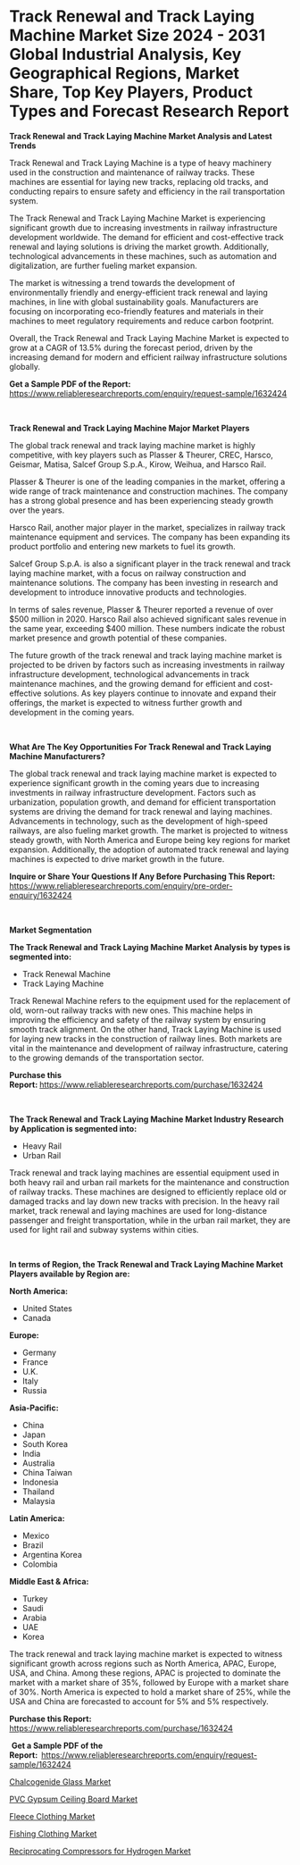 <p><h1>Track Renewal and Track Laying Machine Market Size 2024 - 2031 Global Industrial Analysis, Key Geographical Regions, Market Share, Top Key Players, Product Types and Forecast Research Report</h1></p><p><strong>Track Renewal and Track Laying Machine Market Analysis and Latest Trends</strong></p>
<p><p>Track Renewal and Track Laying Machine is a type of heavy machinery used in the construction and maintenance of railway tracks. These machines are essential for laying new tracks, replacing old tracks, and conducting repairs to ensure safety and efficiency in the rail transportation system.</p><p>The Track Renewal and Track Laying Machine Market is experiencing significant growth due to increasing investments in railway infrastructure development worldwide. The demand for efficient and cost-effective track renewal and laying solutions is driving the market growth. Additionally, technological advancements in these machines, such as automation and digitalization, are further fueling market expansion.</p><p>The market is witnessing a trend towards the development of environmentally friendly and energy-efficient track renewal and laying machines, in line with global sustainability goals. Manufacturers are focusing on incorporating eco-friendly features and materials in their machines to meet regulatory requirements and reduce carbon footprint.</p><p>Overall, the Track Renewal and Track Laying Machine Market is expected to grow at a CAGR of 13.5% during the forecast period, driven by the increasing demand for modern and efficient railway infrastructure solutions globally.</p></p>
<p><strong>Get a Sample PDF of the Report:&nbsp;</strong> <a href="https://www.reliableresearchreports.com/enquiry/request-sample/1632424">https://www.reliableresearchreports.com/enquiry/request-sample/1632424</a></p>
<p>&nbsp;</p>
<p><strong>Track Renewal and Track Laying Machine Major Market Players</strong></p>
<p><p>The global track renewal and track laying machine market is highly competitive, with key players such as Plasser & Theurer, CREC, Harsco, Geismar, Matisa, Salcef Group S.p.A., Kirow, Weihua, and Harsco Rail. </p><p>Plasser & Theurer is one of the leading companies in the market, offering a wide range of track maintenance and construction machines. The company has a strong global presence and has been experiencing steady growth over the years.</p><p>Harsco Rail, another major player in the market, specializes in railway track maintenance equipment and services. The company has been expanding its product portfolio and entering new markets to fuel its growth.</p><p>Salcef Group S.p.A. is also a significant player in the track renewal and track laying machine market, with a focus on railway construction and maintenance solutions. The company has been investing in research and development to introduce innovative products and technologies.</p><p>In terms of sales revenue, Plasser & Theurer reported a revenue of over $500 million in 2020. Harsco Rail also achieved significant sales revenue in the same year, exceeding $400 million. These numbers indicate the robust market presence and growth potential of these companies.</p><p>The future growth of the track renewal and track laying machine market is projected to be driven by factors such as increasing investments in railway infrastructure development, technological advancements in track maintenance machines, and the growing demand for efficient and cost-effective solutions. As key players continue to innovate and expand their offerings, the market is expected to witness further growth and development in the coming years.</p></p>
<p>&nbsp;</p>
<p><strong>What Are The Key Opportunities For Track Renewal and Track Laying Machine Manufacturers?</strong></p>
<p><p>The global track renewal and track laying machine market is expected to experience significant growth in the coming years due to increasing investments in railway infrastructure development. Factors such as urbanization, population growth, and demand for efficient transportation systems are driving the demand for track renewal and laying machines. Advancements in technology, such as the development of high-speed railways, are also fueling market growth. The market is projected to witness steady growth, with North America and Europe being key regions for market expansion. Additionally, the adoption of automated track renewal and laying machines is expected to drive market growth in the future.</p></p>
<p><strong>Inquire or Share Your Questions If Any Before Purchasing This Report:</strong> <a href="https://www.reliableresearchreports.com/enquiry/pre-order-enquiry/1632424">https://www.reliableresearchreports.com/enquiry/pre-order-enquiry/1632424</a></p>
<p>&nbsp;</p>
<p><strong>Market Segmentation</strong></p>
<p><strong>The Track Renewal and Track Laying Machine Market Analysis by types is segmented into:</strong></p>
<p><ul><li>Track Renewal Machine</li><li>Track Laying Machine</li></ul></p>
<p><p>Track Renewal Machine refers to the equipment used for the replacement of old, worn-out railway tracks with new ones. This machine helps in improving the efficiency and safety of the railway system by ensuring smooth track alignment. On the other hand, Track Laying Machine is used for laying new tracks in the construction of railway lines. Both markets are vital in the maintenance and development of railway infrastructure, catering to the growing demands of the transportation sector.</p></p>
<p><strong>Purchase this Report:&nbsp;</strong><a href="https://www.reliableresearchreports.com/purchase/1632424">https://www.reliableresearchreports.com/purchase/1632424</a></p>
<p>&nbsp;</p>
<p><strong>The Track Renewal and Track Laying Machine Market Industry Research by Application is segmented into:</strong></p>
<p><ul><li>Heavy Rail</li><li>Urban Rail</li></ul></p>
<p><p>Track renewal and track laying machines are essential equipment used in both heavy rail and urban rail markets for the maintenance and construction of railway tracks. These machines are designed to efficiently replace old or damaged tracks and lay down new tracks with precision. In the heavy rail market, track renewal and laying machines are used for long-distance passenger and freight transportation, while in the urban rail market, they are used for light rail and subway systems within cities.</p></p>
<p>&nbsp;</p>
<p><strong>In terms of Region, the Track Renewal and Track Laying Machine Market Players available by Region are:</strong></p>
<p>
    <p> <strong> North America: </strong>
        <ul>
            <li>United States</li>
            <li>Canada</li>
        </ul>
        </p> 
    <p> <strong> Europe: </strong>
        <ul>
            <li>Germany</li>
            <li>France</li>
            <li>U.K.</li>
            <li>Italy</li>
            <li>Russia</li>
        </ul>
        </p> 
    <p> <strong> Asia-Pacific: </strong>
        <ul>
            <li>China</li>
            <li>Japan</li>
            <li>South Korea</li>
            <li>India</li>
            <li>Australia</li>
            <li>China Taiwan</li>
            <li>Indonesia</li>
            <li>Thailand</li>
            <li>Malaysia</li>
        </ul>
        </p> 
    <p> <strong> Latin America: </strong>
        <ul>
            <li>Mexico</li>
            <li>Brazil</li>
            <li>Argentina Korea</li>
            <li>Colombia</li>
        </ul>
        </p> 
    <p> <strong> Middle East & Africa: </strong>
        <ul>
            <li>Turkey</li>
            <li>Saudi</li>
            <li>Arabia</li>
            <li>UAE</li>
            <li>Korea</li>
        </ul>
    </p>
    </p>
<p><p>The track renewal and track laying machine market is expected to witness significant growth across regions such as North America, APAC, Europe, USA, and China. Among these regions, APAC is projected to dominate the market with a market share of 35%, followed by Europe with a market share of 30%. North America is expected to hold a market share of 25%, while the USA and China are forecasted to account for 5% and 5% respectively.</p></p>
<p><strong>Purchase this Report: </strong><a href="https://www.reliableresearchreports.com/purchase/1632424">https://www.reliableresearchreports.com/purchase/1632424</a></p>
<p>&nbsp;<strong>Get a Sample PDF of the Report:&nbsp;&nbsp;</strong><a href="https://www.reliableresearchreports.com/enquiry/request-sample/1632424">https://www.reliableresearchreports.com/enquiry/request-sample/1632424</a></p>
<p><strong></strong></p>
<p><p><a href="https://view.publitas.com/reportprime-1/chalcogenide-glass-market-size-and-growth-market-segmentation-regional-and-country-breakdowns-and-market-trends-for-period-from-2024-2031/">Chalcogenide Glass Market</a></p><p><a href="https://view.publitas.com/reportprime-1/pvc-gypsum-ceiling-board-market-size-market-trends-and-growth-outlook-forecasted-for-period-from-2024-to-2031/">PVC Gypsum Ceiling Board Market</a></p><p><a href="https://lydian-appliance-61d.notion.site/Fleece-Clothing-Market-Analysis-Examines-its-Scope-on-Growth-Opportunities-and-Forecasted-Trends-Sp-3a6847b23e3649928ee9213793c06b81">Fleece Clothing Market</a></p><p><a href="https://forested-sushi-9b0.notion.site/Fishing-Clothing-Market-Analysis-Examines-its-Scope-on-Growth-Opportunities-and-Forecasted-Trends-S-c06eaeff2f3c41a5b2befed259565de3">Fishing Clothing Market</a></p><p><a href="https://github.com/nicholepatriciadoylenwnrjr0/Market-Research-Report-List-1/blob/main/reciprocating-compressors-for-hydrogen-market.md">Reciprocating Compressors for Hydrogen Market</a></p></p>